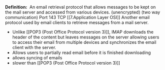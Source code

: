 **Definition:** 
 An email retrieval protocol that allows messages to be kept on the mail server and accessed from various devices. (unencrypted) (two way communication)
Port 143 TCP [[7.Application Layer OSI]]
Another email protocol used by email clients to retrieve messages from a mail server.
- Unlike [[POP3 (Post Office Protocol version 3)]],  IMAP downloads the header of the content but leaves messages on the server allowing users to access their email from multiple devices and synchronizes the email client with the server.
- Allows users to partially read email before it is finished downloading
- allows syncing of emails
- slower than [[POP3 (Post Office Protocol version 3)]] 